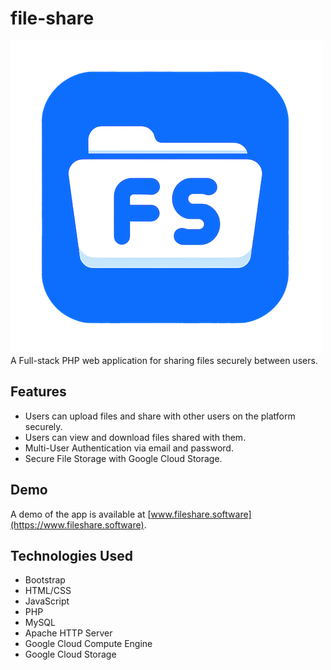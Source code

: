 # file-share
![PHP File Share Logo](assets/logo-medium.png)  
A Full-stack PHP web application for sharing files securely between users.

## Features
 - Users can upload files and share with other users on the platform securely.
 - Users can view and download files shared with them.
 - Multi-User Authentication via email and password.
 - Secure File Storage with Google Cloud Storage.

## Demo
A demo of the app is available at [www.fileshare.software](https://www.fileshare.software).

## Technologies Used
 - Bootstrap
 - HTML/CSS
 - JavaScript
 - PHP
 - MySQL
 - Apache HTTP Server
 - Google Cloud Compute Engine
 - Google Cloud Storage

